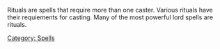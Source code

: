 Rituals are spells that require more than one caster. Various rituals
have their requiements for casting. Many of the most powerful lord
spells are rituals.

[Category: Spells](Category:_Spells "wikilink")

